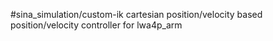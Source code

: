 #sina_simulation/custom-ik
cartesian position/velocity based position/velocity controller for lwa4p_arm
